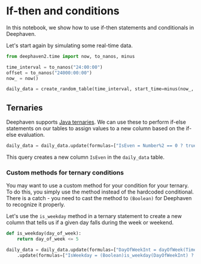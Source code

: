 # If-then and conditions

In this notebook, we show how to use if-then statements and conditionals in Deephaven.

Let's start again by simulating some real-time data.

```python
from deephaven2.time import now, to_nanos, minus

time_interval = to_nanos("24:00:00")
offset = to_nanos("24000:00:00")
now_ = now()

daily_data = create_random_table(time_interval, start_time=minus(now_, offset))
```

## Ternaries

Deephaven supports [Java ternaries](https://deephaven.io/core/docs/reference/query-language/control-flow/ternary-if/). We can use these to perform if-else statements on our tables to assign values to a new column based on the if-else evaluation.

```python
daily_data = daily_data.update(formulas=["IsEven = Number%2 == 0 ? true : false"])
```

This query creates a new column `IsEven` in the `daily_data` table.

### Custom methods for ternary conditions

You may want to use a custom method for your condition for your ternary. To do this, you simply use the method instead of the hardcoded conditional. There is a catch - you need to cast the method to `(Boolean)` for Deephaven to recognize it properly.

Let's use the `is_weekday` method in a ternary statement to create a new column that tells us if a given day falls during the week or weekend.

```python
def is_weekday(day_of_week):
    return day_of_week <= 5

daily_data = daily_data.update(formulas=["DayOfWeekInt = dayOfWeek(Timestamp, TZ_NY)"])\
    .update(formulas=["IsWeekday = (Boolean)is_weekday(DayOfWeekInt) ? true: false"])
```
